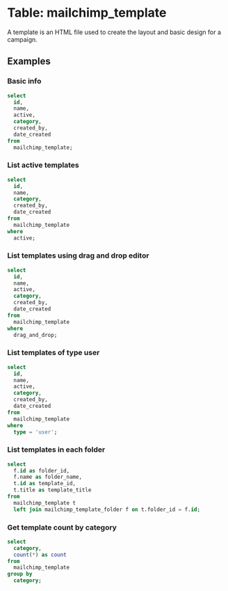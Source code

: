 # Table: mailchimp_template

A template is an HTML file used to create the layout and basic design for a campaign.

## Examples

### Basic info

```sql
select
  id,
  name,
  active,
  category,
  created_by,
  date_created
from
  mailchimp_template;
```

### List active templates

```sql
select
  id,
  name,
  category,
  created_by,
  date_created
from
  mailchimp_template
where
  active;
```

### List templates using drag and drop editor

```sql
select
  id,
  name,
  active,
  category,
  created_by,
  date_created
from
  mailchimp_template
where
  drag_and_drop;
```

### List templates of type user

```sql
select
  id,
  name,
  active,
  category,
  created_by,
  date_created
from
  mailchimp_template
where
  type = 'user';
```

### List templates in each folder

```sql
select
  f.id as folder_id,
  f.name as folder_name,
  t.id as template_id,
  t.title as template_title
from
  mailchimp_template t
  left join mailchimp_template_folder f on t.folder_id = f.id;
```

### Get template count by category

```sql
select
  category,
  count(*) as count
from
  mailchimp_template
group by
  category;
```
